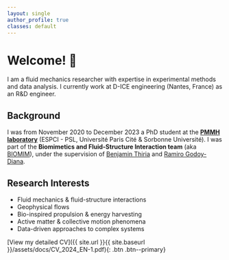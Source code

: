 ```yaml
---
layout: single
author_profile: true
classes: default
---
```


# Welcome! 👋

I am a fluid mechanics researcher with expertise in experimental methods and data analysis. I currently work at D-ICE engineering (Nantes, France) as an R&D engineer.

## Background

I was from November 2020 to December 2023 a PhD student at the [**PMMH laboratory**](https://www.pmmh.espci.fr/?-Le-laboratoire-) (ESPCI - PSL, Université Paris Cité & Sorbonne Université).
I was part of the **Biomimetics and Fluid-Structure Interaction team** (aka [BIOMIM](https://www.pmmh.espci.fr/Biomimetics-and-Fluid-Structure-Interaction)), under the supervision of [Benjamin Thiria](https://scholar.google.be/citations?user=Ho7KLfUAAAAJ&hl=fr) and [Ramiro Godoy-Diana](https://blog.espci.fr/ramiro/).

## Research Interests

- Fluid mechanics & fluid-structure interactions
- Geophysical flows
- Bio-inspired propulsion & energy harvesting
- Active matter & collective motion phenomena
- Data-driven approaches to complex systems

[View my detailed CV]({{ site.url }}{{ site.baseurl }}/assets/docs/CV_2024_EN-1.pdf){: .btn .btn--primary}